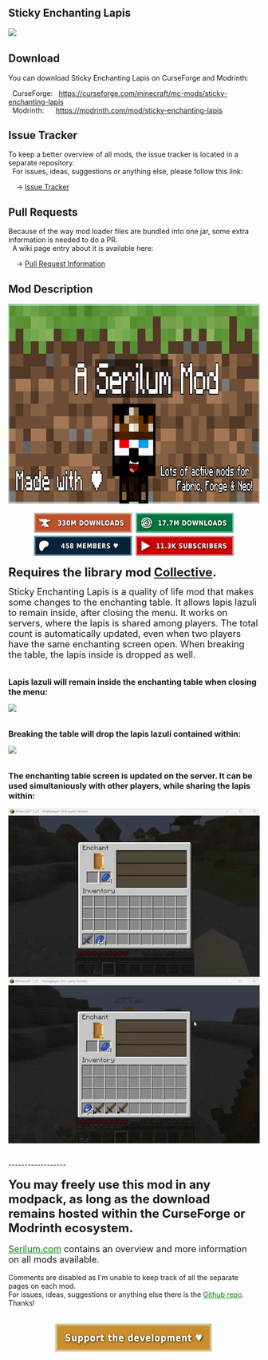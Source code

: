<h2>Sticky Enchanting Lapis</h2>

<p><a href="https://github.com/Serilum/Sticky-Enchanting-Lapis"><img src="https://serilum.com/assets/data/logo/sticky-enchanting-lapis.png"></a></p><h2>Download</h2>

<p>You can download Sticky Enchanting Lapis on CurseForge and Modrinth:</p><p>&nbsp;&nbsp;CurseForge: &nbsp;&nbsp;<a href="https://curseforge.com/minecraft/mc-mods/sticky-enchanting-lapis">https://curseforge.com/minecraft/mc-mods/sticky-enchanting-lapis</a><br>&nbsp;&nbsp;Modrinth: &nbsp;&nbsp;&nbsp;&nbsp;&nbsp;<a href="https://modrinth.com/mod/sticky-enchanting-lapis">https://modrinth.com/mod/sticky-enchanting-lapis</a></p>

<h2>Issue Tracker</h2>

<p>To keep a better overview of all mods, the issue tracker is located in a separate repository.<br>&nbsp;&nbsp;For issues, ideas, suggestions or anything else, please follow this link:</p>

<p>&nbsp;&nbsp;&nbsp;&nbsp;-> <a href="https://serilum.com/url/issue-tracker">Issue Tracker</a></p>

<h2>Pull Requests</h2>

<p>Because of the way mod loader files are bundled into one jar, some extra information is needed to do a PR.<br>&nbsp;&nbsp;A wiki page entry about it is available here:</p>

<p>&nbsp;&nbsp;&nbsp;&nbsp;-> <a href="https://serilum.com/url/pull-requests">Pull Request Information</a></p>

<h2>Mod Description</h2>

<p style="text-align: center;"><a href="https://serilum.com/"><img src="https://github.com/Serilum/.cdn/raw/main/description/header/header.png" alt="" width="838" height="400" /></a></p>
<p style="text-align: center;"><a href="https://curseforge.com/members/serilum/projects" target="_blank" rel="noopener noreferrer"><img src="https://raw.githubusercontent.com/Serilum/.data-workflow/main/badges/svg/curseforge.svg" width="200" /></a> <a href="https://modrinth.com/user/Serilum" target="_blank" rel="noopener noreferrer"><img src="https://raw.githubusercontent.com/Serilum/.data-workflow/main/badges/svg/modrinth.svg" width="200" /></a> <a href="https://patreon.com/serilum" target="_blank" rel="noopener noreferrer"><img src="https://raw.githubusercontent.com/Serilum/.data-workflow/main/badges/svg/patreon.svg" width="200" /></a> <a href="https://youtube.com/@serilum" target="_blank" rel="noopener noreferrer"><img src="https://raw.githubusercontent.com/Serilum/.data-workflow/main/badges/svg/youtube.svg" width="200" /></a></p>
<p><strong><span style="font-size: 24px;">Requires the library mod&nbsp;<a style="font-size: 24px;" href="https://curseforge.com/minecraft/mc-mods/collective" target="_blank" rel="noopener noreferrer">Collective</a>.<br /></span></strong></p>
<p><span style="font-size: 18px;">Sticky Enchanting Lapis is a quality of life mod that makes some changes to the enchanting table. It allows lapis lazuli to remain inside, after closing the menu. It works on servers, where the lapis is shared among players. The total count is automatically updated, even when two players have the same enchanting screen open. When breaking the table, the lapis inside is dropped as well.<br /></span><br /><br /><span style="font-size: 16px;"><strong>Lapis lazuli will remain inside the enchanting table when closing the menu:</strong></span></p>
<div class="spoiler">
<p><img src="https://github.com/Serilum/.cdn/raw/main/projects/sticky-enchanting-lapis/a.gif" /></p>
</div>
<p>&nbsp;<br /><span style="font-size: 16px;"><strong>Breaking the table will drop the lapis lazuli contained within:</strong></span></p>
<div class="spoiler">
<p><img src="https://github.com/Serilum/.cdn/raw/main/projects/sticky-enchanting-lapis/b.gif" /></p>
</div>
<p>&nbsp;<br /><span style="font-size: 16px;"><strong>The enchanting table screen is updated on the server. It can be used simultaniously with other players, while sharing the lapis within:</strong></span></p>
<div class="spoiler">
<p><img src="https://github.com/Serilum/.cdn/raw/main/projects/sticky-enchanting-lapis/c.gif" /></p>
</div>
<p>&nbsp;<br />------------------<br /><br /><span style="font-size: 24px;"><strong>You may freely use this mod in any modpack, as long as the download remains hosted within the CurseForge or Modrinth ecosystem.</strong></span><br /><br /><span style="font-size: 18px;"><a style="font-size: 18px; color: #008000;" href="https://serilum.com/" target="_blank" rel="noopener noreferrer">Serilum.com</a> contains an overview and more information on all mods available.</span><br /><br /><span style="font-size: 14px;">Comments are disabled as I'm unable to keep track of all the separate pages on each mod.</span><span style="font-size: 14px;"><br />For issues, ideas, suggestions or anything else there is the&nbsp;<a style="font-size: 14px; color: #008000;" href="https://github.com/Serilum/.issue-tracker" target="_blank" rel="noopener noreferrer">Github repo</a>. Thanks!</span><span style="font-size: 6px;"><br /><br /></span></p>
<p style="text-align: center;"><a href="https://serilum.com/donate" target="_blank" rel="noopener noreferrer"><img src="https://github.com/Serilum/.cdn/raw/main/description/projects/support.svg" alt="" width="320" /></a></p>